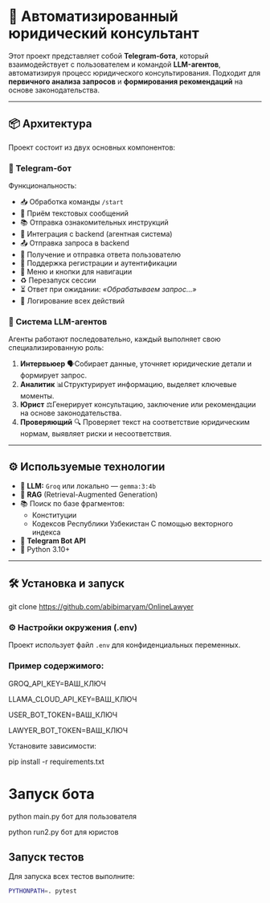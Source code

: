 # 🧠 Автоматизированный юридический консультант

Этот проект представляет собой **Telegram-бота**, который взаимодействует с пользователем и командой **LLM-агентов**, автоматизируя процесс юридического консультирования.
Подходит для **первичного анализа запросов** и **формирования рекомендаций** на основе законодательства.

---

## 📦 Архитектура

Проект состоит из двух основных компонентов:

### 🤖 Telegram-бот

Функциональность:

- 📥 Обработка команды `/start`
- 💬 Приём текстовых сообщений
- 📚 Отправка ознакомительных инструкций
- 🔄 Интеграция с backend (агентная система)
- 📤 Отправка запроса в backend
- 📩 Получение и отправка ответа пользователю
- 🔐 Поддержка регистрации и аутентификации
- 🧭 Меню и кнопки для навигации
- ♻️ Перезапуск сессии
- ⏳ Ответ при ожидании: _«Обрабатываем запрос...»_
- 📝 Логирование всех действий

### 🧩 Система LLM-агентов

Агенты работают последовательно, каждый выполняет свою специализированную роль:

1. **Интервьюер** 🗣️Собирает данные, уточняет юридические детали и формирует запрос.
2. **Аналитик** 📊Структурирует информацию, выделяет ключевые моменты.
3. **Юрист** ⚖️Генерирует консультацию, заключение или рекомендации на основе законодательства.
4. **Проверяющий** 🔍
   Проверяет текст на соответствие юридическим нормам, выявляет риски и несоответствия.

---

## ⚙️ Используемые технологии

- 🧠 **LLM:** `Groq` или локально — `gemma:3:4b`
- 🔎 **RAG** (Retrieval-Augmented Generation)
- 📚 Поиск по базе фрагментов:
  - Конституции
  - Кодексов Республики Узбекистан
    С помощью векторного индекса
- 🤖 **Telegram Bot API**
- 🐍 Python 3.10+

---

## 🛠 Установка и запуск

git clone https://github.com/abibimaryam/OnlineLawyer

### ⚙️ Настройки окружения (.env)

Проект использует файл `.env` для конфиденциальных переменных.

### Пример содержимого:

GROQ_API_KEY=ВАШ_КЛЮЧ

LLAMA_CLOUD_API_KEY=ВАШ_КЛЮЧ

USER_BOT_TOKEN=ВАШ_КЛЮЧ

LAWYER_BOT_TOKEN=ВАШ_КЛЮЧ

Установите зависимости:

pip install -r requirements.txt

# Запуск бота

python main.py бот для пользователя

python run2.py бот для юристов

## Запуск тестов

Для запуска всех тестов выполните:

```bash
PYTHONPATH=. pytest
```
